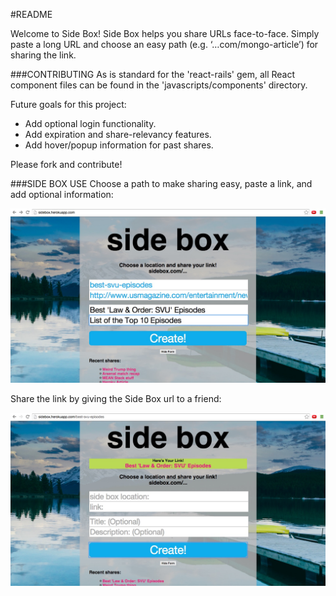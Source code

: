 #README

Welcome to Side Box! Side Box helps you share URLs face-to-face. Simply paste a long URL and choose an easy path (e.g. ‘…com/mongo-article’) for sharing the link.

###CONTRIBUTING
As is standard for the 'react-rails' gem, all React component files can be found in the 'javascripts/components' directory.

Future goals for this project:
+ Add optional login functionality.
+ Add expiration and share-relevancy features.
+ Add hover/popup information for past shares.

Please fork and contribute!

###SIDE BOX USE
Choose a path to make sharing easy, paste a link, and add optional information:

![create side box share](app/assets/images/create.jpg)

Share the link by giving the Side Box url to a friend:

![create side box share](app/assets/images/view.jpg)
